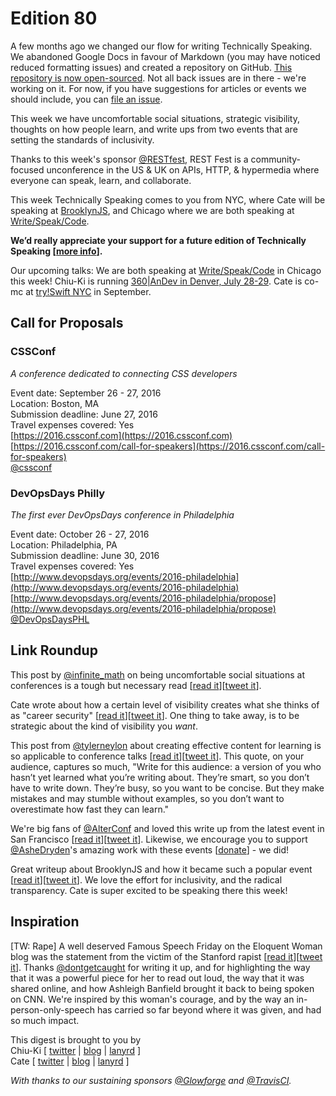 # Edition 80

A few months ago we changed our flow for writing Technically Speaking. We abandoned Google Docs in favour of Markdown (you may have noticed reduced formatting issues) and created a repository on GitHub. [This repository is now open-sourced](https://github.com/catehstn/technically-speaking). Not all back issues are in there - we're working on it. For now, if you have suggestions for articles or events we should include, you can [file an issue](https://github.com/catehstn/technically-speaking/issues/new).

This week we have uncomfortable social situations, strategic visibility, thoughts on how people learn, and write ups from two events that are setting the standards of inclusivity.

Thanks to this week's sponsor [@RESTfest](http://twitter.com/restfest), REST Fest is a community-focused unconference in the US & UK on APIs, HTTP, & hypermedia where everyone can speak, learn, and collaborate.

This week Technically Speaking comes to you from NYC, where Cate will be speaking at [BrooklynJS](http://brooklynjs.com/), and Chicago where we are both speaking at [Write/Speak/Code](http://www.writespeakcode.com).

**We’d really appreciate your support for a future edition of Technically Speaking [[more info](http://www.techspeak.email/sponsorship/)].**  

Our upcoming talks: We are both speaking at [Write/Speak/Code](http://www.writespeakcode.com) in Chicago this week! Chiu-Ki is running [360|AnDev in Denver, July 28-29](http://360andev.com/). Cate is co-mc at [try!Swift NYC](http://www.tryswiftnyc.com/) in September.

## Call for Proposals

### CSSConf
*A conference dedicated to connecting CSS developers*

Event date: September 26 - 27, 2016  
Location: Boston, MA  
Submission deadline: June 27, 2016  
Travel expenses covered: Yes  
[https://2016.cssconf.com](https://2016.cssconf.com)  
[https://2016.cssconf.com/call-for-speakers](https://2016.cssconf.com/call-for-speakers)  
[@cssconf](https://twitter.com/cssconf)


### DevOpsDays Philly
*The first ever DevOpsDays conference in Philadelphia*

Event date: October 26 - 27, 2016  
Location: Philadelphia, PA  
Submission deadline: June 30, 2016  
Travel expenses covered: Yes  
[http://www.devopsdays.org/events/2016-philadelphia](http://www.devopsdays.org/events/2016-philadelphia)  
[http://www.devopsdays.org/events/2016-philadelphia/propose](http://www.devopsdays.org/events/2016-philadelphia/propose)  
[@DevOpsDaysPHL](https://twitter.com/DevOpsDaysPHL)


## Link Roundup

This post by [@infinite_math](http://twitter.com/infinite_math) on being uncomfortable social situations at conferences is a tough but necessary read [[read it](https://medium.com/@lizzerdrix/being-comfortable-enough-to-talk-15a6eb105ab9)][[tweet it](https://twitter.com/home?status=Being%20Comfortable%20Enough%20to%20Talk%20by%20%40infinite_math%20http%3A//bit.ly/1U3n62k%20via%20%40techspeakdigest)].  

Cate wrote about how a certain level of visibility creates what she thinks of as "career security" [[read it](http://www.catehuston.com/blog/2016/06/02/job-vs-career-stability/)][[tweet it](https://twitter.com/home?status=Big%20Co.%20vs%20Small%20Co.%20%26%20Job%20vs.%20Career%20Stability%20by%20%40catehstn%20http%3A//www.catehuston.com/blog/2016/06/02/job-vs-career-stability%20via%20%40techspeakdigest)]. One thing to take away, is to be strategic about the kind of visibility you *want*.

This post from [@tylerneylon](http://twitter.com/tylerneylon) about creating effective content for learning is so applicable to conference talks [[read it](https://medium.com/@tylerneylon/sharing-what-you-know-900a7ea1299f)][[tweet it](https://twitter.com/home?status=Sharing%20what%20you%20know%20by%20%40tylerneylon%20http%3A//bit.ly/1WKVjcB%20via%20%40techspeakdigest)]. This quote, on your audience, captures so much, "Write for this audience: a version of you who hasn’t yet learned what you’re writing about. They’re smart, so you don’t have to write down. They’re busy, so you want to be concise. But they make mistakes and may stumble without examples, so you don’t want to overestimate how fast they can learn."

We're big fans of [@AlterConf](http://twitter.com/alterconf) and loved this write up from the latest event in San Francisco [[read it](https://recompilermag.com/2016/06/10/why-i-love-alterconf-the-san-francisco-edition/)][[tweet it](https://twitter.com/home?status=Why%20I%20love%20AlterConf%3A%20the%20San%20Francisco%20edition%20by%20%40recompilermag%20https%3A//recompilermag.com/2016/06/10/why-i-love-alterconf-the-san-francisco-edition%20via%20%40techspeakdigest)]. Likewise, we encourage you to support [@AsheDryden](http://twitter.com/ashedryden)'s amazing work with these events [[donate](http://www.alterconf.com/donate)] - we did!

Great writeup about BrooklynJS and how it became such a popular event [[read it](http://www.bkmag.com/2016/06/10/brooklyn-javascript-became-heart-boroughs-tech-scene/)][[tweet it](https://twitter.com/home?status=How%20%40brooklyn_js%20Became%20the%20Heart%20of%20Brooklyn%27s%20Tech%20Scene%20http%3A//www.bkmag.com/2016/06/10/brooklyn-javascript-became-heart-boroughs-tech-scene%20via%20%40techspeakdigest)]. We love the effort for inclusivity, and the radical transparency. Cate is super excited to be speaking there this week!


## Inspiration

[TW: Rape] A well deserved Famous Speech Friday on the Eloquent Woman blog was the statement from the victim of the Stanford rapist [[read it](http://eloquentwoman.blogspot.com/2016/06/famous-speech-friday-stanford-rape.html)][[tweet it](https://twitter.com/home?status=Famous%20Speech%20Friday%3A%20Stanford%20rape%20victim%27s%20statement%20to%20her%20rapist%20by%20%40dontgetcaught%20http%3A//eloquentwoman.blogspot.com/2016/06/famous-speech-friday-stanford-rape.html%20via%20%40techspeakdigest)]. Thanks [@dontgetcaught](http://twitter.com/dontgetcaught) for writing it up, and for highlighting the way that it was a powerful piece for her to read out loud, the way that it was shared online, and how Ashleigh Banfield brought it back to being spoken on CNN. We're inspired by this woman's courage, and by the way an in-person-only-speech has carried so  far beyond where it was given, and had so much impact.   


This digest is brought to you by  
Chiu-Ki [ [twitter](https://twitter.com/chiuki) | [blog](http://blog.sqisland.com/) | [lanyrd](http://lanyrd.com/profile/chiuki/) ]  
Cate [ [twitter](https://twitter.com/catehstn) | [blog](http://www.catehuston.com/blog/) | [lanyrd](http://lanyrd.com/profile/catehstn/) ]

*With thanks to our sustaining sponsors [@Glowforge](http://twitter.com/glowforge) and [@TravisCI](http://twitter.com/travisci).*
